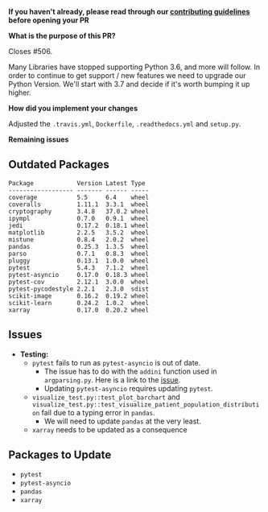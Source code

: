 **If you haven't already, please read through our [contributing guidelines](https://ark-analysis.readthedocs.io/en/latest/_rtd/contributing.html) before opening your PR**

**What is the purpose of this PR?**

Closes #506.

Many Libraries have stopped supporting Python 3.6, and more will follow. In order to continue to get support / new features we need to upgrade our Python Version. We'll start with 3.7 and decide if it's worth bumping it up higher.

**How did you implement your changes**

Adjusted the `.travis.yml`, `Dockerfile`, `.readthedocs.yml` and `setup.py`.

**Remaining issues**

## Outdated Packages

```
Package            Version Latest Type
------------------ ------- ------ -----
coverage           5.5     6.4    wheel
coveralls          1.11.1  3.3.1  wheel
cryptography       3.4.8   37.0.2 wheel
ipympl             0.7.0   0.9.1  wheel
jedi               0.17.2  0.18.1 wheel
matplotlib         2.2.5   3.5.2  wheel
mistune            0.8.4   2.0.2  wheel
pandas             0.25.3  1.3.5  wheel
parso              0.7.1   0.8.3  wheel
pluggy             0.13.1  1.0.0  wheel
pytest             5.4.3   7.1.2  wheel
pytest-asyncio     0.17.0  0.18.3 wheel
pytest-cov         2.12.1  3.0.0  wheel
pytest-pycodestyle 2.2.1   2.3.0  sdist
scikit-image       0.16.2  0.19.2 wheel
scikit-learn       0.24.2  1.0.2  wheel
xarray             0.17.0  0.20.2 wheel
```

## Issues

* **Testing:**
  * `pytest` fails to run as `pytest-asyncio` is out of date. 
    * The issue has to do with the `addini` function used in `argparsing.py`. Here is a link to the [issue](https://github.com/pytest-dev/pytest-asyncio/issues/262).
    * Updating `pytest-asyncio` requires updating `pytest`.
  * `visualize_test.py::test_plot_barchart` and `visualize_test.py::test_visualize_patient_population_distribution` fail due to a typing error in `pandas`.
    * We will need to update `pandas` at the very least.
  * `xarray` needs to be updated as a consequence


## Packages to Update
* `pytest`
* `pytest-asyncio`
* `pandas`
* `xarray`